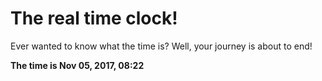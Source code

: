 # The real time clock!

Ever wanted to know what the time is? Well, your journey is about to end!

**The time is Nov 05, 2017, 08:22**